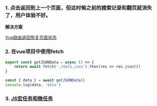 ### 1. 点击返回到上一个页面，但这时候之前的搜索记录和翻页就消失了，用户体验不好。

**解决方案**

[Vue路由返回恢复页面状态](https://www.cnblogs.com/skuld-yi/p/15004664.html)

### 2. 在vue项目中使用fetch

```javascript
export const getJSONData = async () => {
    return await fetch('./data.json').then(res => res.json())
}

const { data } = await getJSONData()
console.log(data, 'data')
```

### 3. [JS宏任务和微任务](https://www.cnblogs.com/skuld-yi/p/14614421.html)
